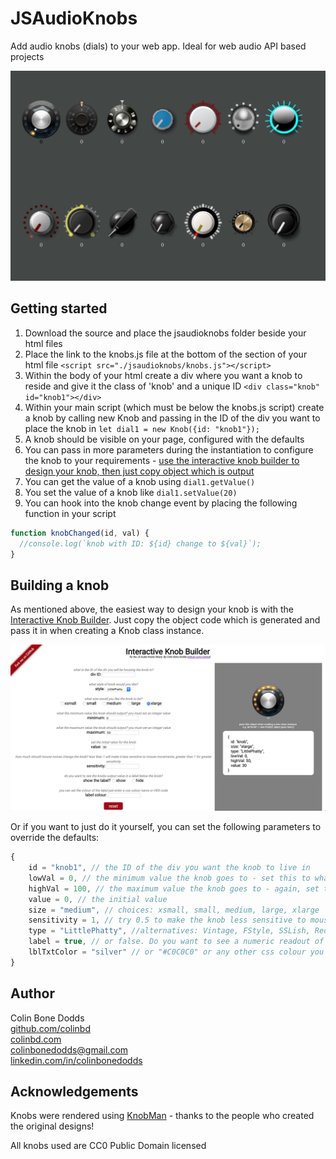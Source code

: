 # JSAudioKnobs

Add audio knobs (dials) to your web app. Ideal for web audio API based projects

<p align="center">
   <img src="docs/images/js_knobs.png" width="600px">
</p>

## Getting started

1. Download the source and place the jsaudioknobs folder beside your html files
2. Place the link to the knobs.js file at the bottom of the <head> section of your html file
   `<script src="./jsaudioknobs/knobs.js"></script>`
3. Within the body of your html create a div where you want a knob to reside and give it the class of 'knob' and a unique ID
   `<div class="knob" id="knob1"></div>`
4. Within your main script (which must be below the knobs.js script) create a knob by calling new Knob and passing in the ID of the div you want to place the knob in
   `let dial1 = new Knob({id: "knob1"});`
5. A knob should be visible on your page, configured with the defaults
6. You can pass in more parameters during the instantiation to configure the knob to your requirements - [use the interactive knob builder to design your knob, then just copy object which is output](https://colinbd.github.io/JSAudioKnobs)
7. You can get the value of a knob using `dial1.getValue()`
8. You set the value of a knob like `dial1.setValue(20)`
9. You can hook into the knob change event by placing the following function in your script

```javascript
function knobChanged(id, val) {
  //console.log(`knob with ID: ${id} change to ${val}`);
}
```

## Building a knob

As mentioned above, the easiest way to design your knob is with the [Interactive Knob Builder](https://colinbd.github.io/JSAudioKnobs). Just copy the object code which is generated and pass it in when creating a Knob class instance.

<p align="center">
   <img src="docs/images/knobBuilder.png" width="800px">
</p>

Or if you want to just do it yourself, you can set the following parameters to override the defaults:

```javascript
{
    id = "knob1", // the ID of the div you want the knob to live in
    lowVal = 0, // the minimum value the knob goes to - set this to whatever you like
    highVal = 100, // the maximum value the knob goes to - again, set this to whatever you like
    value = 0, // the initial value
    size = "medium", // choices: xsmall, small, medium, large, xlarge
    sensitivity = 1, // try 0.5 to make the knob less sensitive to mouse movements, 1.5 for bigger knob changes relative to mouse moves
    type = "LittlePhatty", //alternatives: Vintage, FStyle, SSLish, RedScale, Silver, Aqua, kjLED, Credence, Wedge, Hexagonal, Hippy, Bluesbreaker, Oscar
    label = true, // or false. Do you want to see a numeric readout of the value below the knob?
    lblTxtColor = "silver" // or "#C0C0C0" or any other css colour you like
}
```

## Author

Colin Bone Dodds  
[github.com/colinbd](https://github.com/colinbd)   
[colinbd.com](https://colinbd.com)    
colinbonedodds@gmail.com    
[linkedin.com/in/colinbonedodds](https://linkedin.com/in/colinbonedodds)  

## Acknowledgements

Knobs were rendered using [KnobMan](https://www.g200kg.com/en/webknobman/gallery.php) - thanks to the people who created the original designs!

All knobs used are CC0 Public Domain licensed
